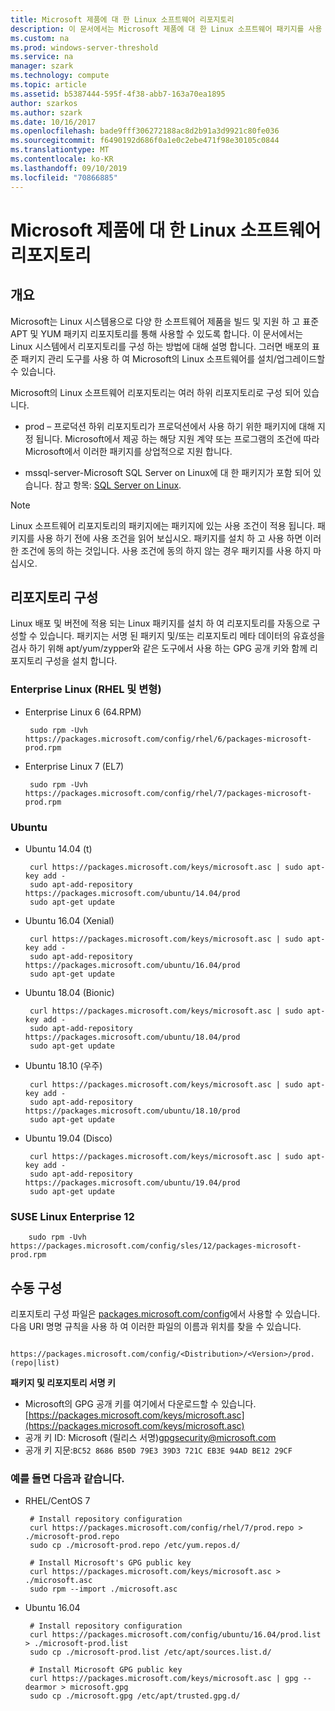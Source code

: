 ```yaml
---
title: Microsoft 제품에 대 한 Linux 소프트웨어 리포지토리
description: 이 문서에서는 Microsoft 제품에 대 한 Linux 소프트웨어 패키지를 사용 하 고 설치 하는 방법을 설명 합니다.
ms.custom: na
ms.prod: windows-server-threshold
ms.service: na
manager: szark
ms.technology: compute
ms.topic: article
ms.assetid: b5387444-595f-4f38-abb7-163a70ea1895
author: szarkos
ms.author: szark
ms.date: 10/16/2017
ms.openlocfilehash: bade9fff306272188ac8d2b91a3d9921c80fe036
ms.sourcegitcommit: f6490192d686f0a1e0c2ebe471f98e30105c0844
ms.translationtype: MT
ms.contentlocale: ko-KR
ms.lasthandoff: 09/10/2019
ms.locfileid: "70866885"
---
```

# <a name="linux-software-repository-for-microsoft-products"></a>Microsoft 제품에 대 한 Linux 소프트웨어 리포지토리

## <a name="overview"></a>개요
Microsoft는 Linux 시스템용으로 다양 한 소프트웨어 제품을 빌드 및 지원 하 고 표준 APT 및 YUM 패키지 리포지토리를 통해 사용할 수 있도록 합니다. 이 문서에서는 Linux 시스템에서 리포지토리를 구성 하는 방법에 대해 설명 합니다. 그러면 배포의 표준 패키지 관리 도구를 사용 하 여 Microsoft의 Linux 소프트웨어를 설치/업그레이드할 수 있습니다.

Microsoft의 Linux 소프트웨어 리포지토리는 여러 하위 리포지토리로 구성 되어 있습니다.

 - prod – 프로덕션 하위 리포지토리가 프로덕션에서 사용 하기 위한 패키지에 대해 지정 됩니다. Microsoft에서 제공 하는 해당 지원 계약 또는 프로그램의 조건에 따라 Microsoft에서 이러한 패키지를 상업적으로 지원 합니다.

 - mssql-server-Microsoft SQL Server on Linux에 대 한 패키지가 포함 되어 있습니다. 참고 항목: [SQL Server on Linux](https://www.microsoft.com/en-us/sql-server/sql-server-vnext-including-Linux).

> [!Note]
> Linux 소프트웨어 리포지토리의 패키지에는 패키지에 있는 사용 조건이 적용 됩니다. 패키지를 사용 하기 전에 사용 조건을 읽어 보십시오. 패키지를 설치 하 고 사용 하면 이러한 조건에 동의 하는 것입니다. 사용 조건에 동의 하지 않는 경우 패키지를 사용 하지 마십시오.


## <a name="configuring-the-repositories"></a>리포지토리 구성
Linux 배포 및 버전에 적용 되는 Linux 패키지를 설치 하 여 리포지토리를 자동으로 구성할 수 있습니다. 패키지는 서명 된 패키지 및/또는 리포지토리 메타 데이터의 유효성을 검사 하기 위해 apt/yum/zypper와 같은 도구에서 사용 하는 GPG 공개 키와 함께 리포지토리 구성을 설치 합니다.

### <a name="enterprise-linux-rhel-and-variants"></a>Enterprise Linux (RHEL 및 변형)

 - Enterprise Linux 6 (64.RPM)

        sudo rpm -Uvh https://packages.microsoft.com/config/rhel/6/packages-microsoft-prod.rpm

 - Enterprise Linux 7 (EL7)

        sudo rpm -Uvh https://packages.microsoft.com/config/rhel/7/packages-microsoft-prod.rpm


### <a name="ubuntu"></a>Ubuntu

 - Ubuntu 14.04 (t)

        curl https://packages.microsoft.com/keys/microsoft.asc | sudo apt-key add -
        sudo apt-add-repository https://packages.microsoft.com/ubuntu/14.04/prod
        sudo apt-get update

 - Ubuntu 16.04 (Xenial)

        curl https://packages.microsoft.com/keys/microsoft.asc | sudo apt-key add -
        sudo apt-add-repository https://packages.microsoft.com/ubuntu/16.04/prod
        sudo apt-get update

 - Ubuntu 18.04 (Bionic)

        curl https://packages.microsoft.com/keys/microsoft.asc | sudo apt-key add -
        sudo apt-add-repository https://packages.microsoft.com/ubuntu/18.04/prod
        sudo apt-get update

 - Ubuntu 18.10 (우주)

        curl https://packages.microsoft.com/keys/microsoft.asc | sudo apt-key add -
        sudo apt-add-repository https://packages.microsoft.com/ubuntu/18.10/prod
        sudo apt-get update

 - Ubuntu 19.04 (Disco)

        curl https://packages.microsoft.com/keys/microsoft.asc | sudo apt-key add -
        sudo apt-add-repository https://packages.microsoft.com/ubuntu/19.04/prod
        sudo apt-get update

### <a name="suse-linux-enterprise-12"></a>SUSE Linux Enterprise 12

        sudo rpm -Uvh https://packages.microsoft.com/config/sles/12/packages-microsoft-prod.rpm


## <a name="manual-configuration"></a>수동 구성
리포지토리 구성 파일은 [packages.microsoft.com/config](https://packages.microsoft.com/config/)에서 사용할 수 있습니다. 다음 URI 명명 규칙을 사용 하 여 이러한 파일의 이름과 위치를 찾을 수 있습니다.

        https://packages.microsoft.com/config/<Distribution>/<Version>/prod.(repo|list)

**패키지 및 리포지토리 서명 키**

 - Microsoft의 GPG 공개 키를 여기에서 다운로드할 수 있습니다.[https://packages.microsoft.com/keys/microsoft.asc](https://packages.microsoft.com/keys/microsoft.asc)
 - 공개 키 ID: Microsoft (릴리스 서명)<gpgsecurity@microsoft.com>
 - 공개 키 지문:`BC52 8686 B50D 79E3 39D3 721C EB3E 94AD BE12 29CF`

### <a name="examples"></a>예를 들면 다음과 같습니다.

 - RHEL/CentOS 7

        # Install repository configuration
        curl https://packages.microsoft.com/config/rhel/7/prod.repo > ./microsoft-prod.repo
        sudo cp ./microsoft-prod.repo /etc/yum.repos.d/

        # Install Microsoft's GPG public key
        curl https://packages.microsoft.com/keys/microsoft.asc > ./microsoft.asc
        sudo rpm --import ./microsoft.asc

 - Ubuntu 16.04

        # Install repository configuration
        curl https://packages.microsoft.com/config/ubuntu/16.04/prod.list > ./microsoft-prod.list
        sudo cp ./microsoft-prod.list /etc/apt/sources.list.d/

        # Install Microsoft GPG public key
        curl https://packages.microsoft.com/keys/microsoft.asc | gpg --dearmor > microsoft.gpg
        sudo cp ./microsoft.gpg /etc/apt/trusted.gpg.d/



